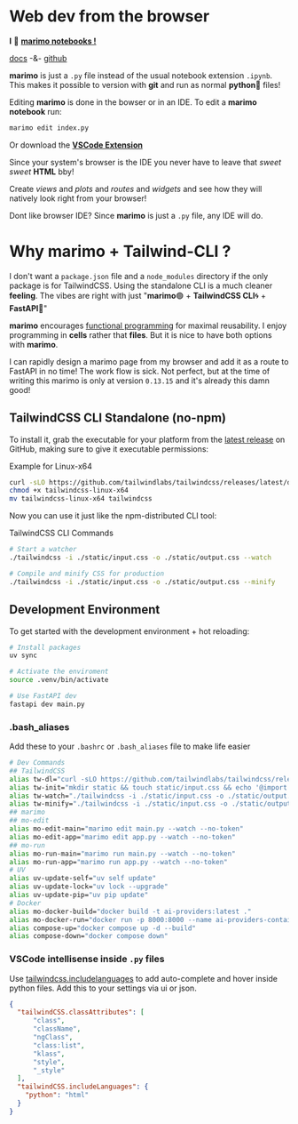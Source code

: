 # Web dev from the browser
**I** 💚 **<u>marimo notebooks !</u>**

[docs](https://docs.marimo.io/)  -&-  [github](https://github.com/marimo-team/marimo)

**marimo** is just a `.py` file instead of the usual notebook extension `.ipynb`. This makes it possible to version with **git** and run as normal **python🐍** files!

Editing **marimo** is done in the bowser or in an IDE. To edit a **marimo notebook** run:
```sh
marimo edit index.py
```
Or download the [**VSCode Extension**](https://marketplace.visualstudio.com/items?itemName=marimo-team.vscode-marimo)

Since your system's browser is the IDE you never have to leave that *sweet* *sweet* **HTML** bby!

Create *views* and *plots* and *routes* and *widgets* and see how they will natively look right from your browser!

Dont like browser IDE? Since **marimo** is just a `.py` file, any IDE will do.

# Why marimo + Tailwind-CLI ?
I don't want a `package.json` file and a `node_modules` directory if the only package is for TailwindCSS. Using the standalone CLI is a much cleaner **feeling**. The vibes are right with just "**marimo**🟢 + **TailwindCSS CLI**🌀 + **FastAPI**🐍"

**marimo** encourages <u>functional programming</u> for maximal reusability. I enjoy programming in **cells** rather that **files**. But it is nice to have both options with **marimo**.

I can rapidly design a marimo page from my browser and add it as a route to FastAPI in no time! The work flow is sick. Not perfect, but at the time of writing this marimo is only at version `0.13.15` and it's already this damn good!

## TailwindCSS CLI Standalone (no-npm)
To install it, grab the executable for your platform from the [latest release](https://github.com/tailwindlabs/tailwindcss/releases/latest) on GitHub, making sure to give it executable permissions:

Example for Linux-x64
```sh
curl -sLO https://github.com/tailwindlabs/tailwindcss/releases/latest/download/tailwindcss-linux-x64
chmod +x tailwindcss-linux-x64
mv tailwindcss-linux-x64 tailwindcss
```

Now you can use it just like the npm-distributed CLI tool:

TailwindCSS CLI Commands
```sh
# Start a watcher
./tailwindcss -i ./static/input.css -o ./static/output.css --watch

# Compile and minify CSS for production
./tailwindcss -i ./static/input.css -o ./static/output.css --minify
```

## Development Environment
To get started with the development environment + hot reloading:
```sh
# Install packages
uv sync

# Activate the enviroment
source .venv/bin/activate

# Use FastAPI dev
fastapi dev main.py
```

### .bash_aliases
Add these to your `.bashrc` or `.bash_aliases` file to make life easier
```sh
# Dev Commands
## TailwindCSS
alias tw-dl="curl -sLO https://github.com/tailwindlabs/tailwindcss/releases/latest/download/tailwindcss-linux-x64 && chmod +x tailwindcss-linux-x64 && mv tailwindcss-linux-x64 tailwindcss"
alias tw-init="mkdir static && touch static/input.css && echo '@import \"tailwindcss\";' >> static/input.css"
alias tw-watch="./tailwindcss -i ./static/input.css -o ./static/output.css --watch"
alias tw-minify="./tailwindcss -i ./static/input.css -o ./static/output.css --minify"
## marimo
## mo-edit
alias mo-edit-main="marimo edit main.py --watch --no-token"
alias mo-edit-app="marimo edit app.py --watch --no-token"
## mo-run
alias mo-run-main="marimo run main.py --watch --no-token"
alias mo-run-app="marimo run app.py --watch --no-token"
# UV
alias uv-update-self="uv self update"
alias uv-update-lock="uv lock --upgrade"
alias uv-update-pip="uv pip update"
# Docker
alias mo-docker-build="docker build -t ai-providers:latest ."
alias mo-docker-run="docker run -p 8000:8000 --name ai-providers-container ai-providers:latest"
alias compose-up="docker compose up -d --build"
alias compose-down="docker compose down"
```

### VSCode intellisense inside `.py` files
Use [tailwindcss.includelanguages](https://marketplace.visualstudio.com/items?itemName=bradlc.vscode-tailwindcss#tailwindcss.includelanguages) to add auto-complete and hover inside python files.
Add this to your settings via ui or json.
```json
{
  "tailwindCSS.classAttributes": [
      "class",
      "className",
      "ngClass",
      "class:list",
      "klass",
      "style",
      "_style"
  ],
  "tailwindCSS.includeLanguages": {
    "python": "html"
  }
}
```